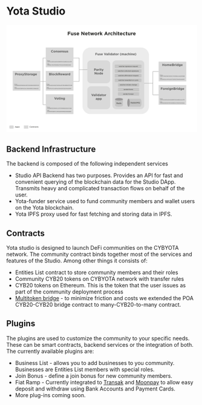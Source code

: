 # Yota Studio



![Yota Studio architecture](../../.gitbook/assets/image%20%283%29.png)

## Backend Infrastructure

The backend is composed of the following independent services

* Studio API Backend has two purposes. Provides an API for fast and convenient querying of the blockchain data for the Studio DApp. Transmits heavy and complicated transaction flows on behalf of the user.
* Yota-funder service used to fund community members and wallet users on the Yota blockchain.
* Yota IPFS proxy used for fast fetching and storing data in IPFS.

## Contracts

Yota studio is designed to launch DeFi communities on the CYBYOTA network. The community contract binds together most of the services and features of the Studio. Among other things it consists of:

* Entities List contract to store community members and their roles
* Community CYB20 tokens on CYBYOTA network with transfer rules
* CYB20 tokens on Ethereum. This is the token that the user issues as part of the community deployment process
* [Multitoken bridge](https://github.com/fuseio/bridge-contracts) - to minimize friction and costs we extended the POA CYB20-CYB20 bridge contract to many-CYB20-to-many contract.

## Plugins

The plugins are used to customize the community to your specific needs. These can be smart contracts, backend services or the integration of both. The currently available plugins are:

* Business List - allows you to add businesses to you community. Businesses are Entities List members with special roles.
* Join Bonus - define a join bonus for new community members.
* Fiat Ramp - Currently integrated to [Transak](https://transak.com/) and [Moonpay](https://www.moonpay.io/) to allow easy deposit and withdraw using Bank Accounts and Payment Cards.
* More plug-ins coming soon.

